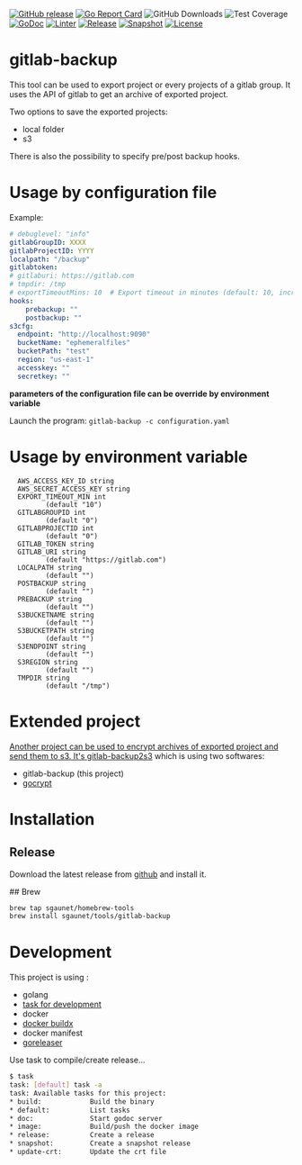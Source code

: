[![GitHub release](https://img.shields.io/github/release/sgaunet/gitlab-backup.svg)](https://github.com/sgaunet/gitlab-backup/releases/latest)
[![Go Report Card](https://goreportcard.com/badge/github.com/sgaunet/gitlab-backup)](https://goreportcard.com/report/github.com/sgaunet/gitlab-backup)
![GitHub Downloads](https://img.shields.io/github/downloads/sgaunet/gitlab-backup/total)
![Test Coverage](https://raw.githubusercontent.com/wiki/sgaunet/gitlab-backup/coverage-badge.svg)
[![GoDoc](https://godoc.org/github.com/sgaunet/gitlab-backup?status.svg)](https://godoc.org/github.com/sgaunet/gitlab-backup)
[![Linter](https://github.com/sgaunet/gitlab-backup/workflows/linter/badge.svg)](https://github.com/sgaunet/gitlab-backup/actions/workflows/linter.yml)
[![Release](https://github.com/sgaunet/gitlab-backup/workflows/release/badge.svg)](https://github.com/sgaunet/gitlab-backup/actions/workflows/release.yml)
[![Snapshot](https://github.com/sgaunet/gitlab-backup/workflows/snapshot/badge.svg)](https://github.com/sgaunet/gitlab-backup/actions/workflows/snapshot.yml)
[![License](https://img.shields.io/github/license/sgaunet/gitlab-backup.svg)](LICENSE)

# gitlab-backup

This tool can be used to export project or every projects of a gitlab group. It uses the API of gitlab to get an archive of exported project.

Two options to save the exported projects:

* local folder
* s3

There is also the possibility to specify pre/post backup hooks.

# Usage by configuration file


Example: 

```yaml
# debuglevel: "info"
gitlabGroupID: XXXX
gitlabProjectID: YYYY
localpath: "/backup"
gitlabtoken: 
# gitlaburi: https://gitlab.com
# tmpdir: /tmp
# exportTimeoutMins: 10  # Export timeout in minutes (default: 10, increase for large projects)
hooks:
    prebackup: ""
    postbackup: ""
s3cfg:
  endpoint: "http://localhost:9090"
  bucketName: "ephemeralfiles"
  bucketPath: "test"
  region: "us-east-1"
  accesskey: ""
  secretkey: ""
```

**parameters of the configuration file can be override by environment variable**

Launch the program: `gitlab-backup -c configuration.yaml`

# Usage by environment variable

```
  AWS_ACCESS_KEY_ID string
  AWS_SECRET_ACCESS_KEY string
  EXPORT_TIMEOUT_MIN int
         (default "10")
  GITLABGROUPID int
         (default "0")
  GITLABPROJECTID int
         (default "0")
  GITLAB_TOKEN string
  GITLAB_URI string
         (default "https://gitlab.com")
  LOCALPATH string
         (default "")
  POSTBACKUP string
         (default "")
  PREBACKUP string
         (default "")
  S3BUCKETNAME string
         (default "")
  S3BUCKETPATH string
         (default "")
  S3ENDPOINT string
         (default "")
  S3REGION string
         (default "")
  TMPDIR string
         (default "/tmp")
```

# Extended project

[Another project can be used to encrypt archives of exported project and send them to s3. It's gitlab-backup2s3](https://github.com/sgaunet/gitlab-backup2s3) which is using two softwares:

* gitlab-backup (this project)
* [gocrypt](https://github.com/sgaunet/gocrypt)

# Installation

## Release

Download the latest release from [github](https://github.com/sgaunet/gitlab-backup/releases) and install it.

## Brew

```bash
brew tap sgaunet/homebrew-tools
brew install sgaunet/tools/gitlab-backup
```

# Development

This project is using :

* golang
* [task for development](https://taskfile.dev/#/)
* docker
* [docker buildx](https://github.com/docker/buildx)
* docker manifest
* [goreleaser](https://goreleaser.com/)

Use task to compile/create release...

```bash
$ task
task: [default] task -a
task: Available tasks for this project:
* build:            Build the binary
* default:          List tasks
* doc:              Start godoc server
* image:            Build/push the docker image
* release:          Create a release
* snapshot:         Create a snapshot release
* update-crt:       Update the crt file
```